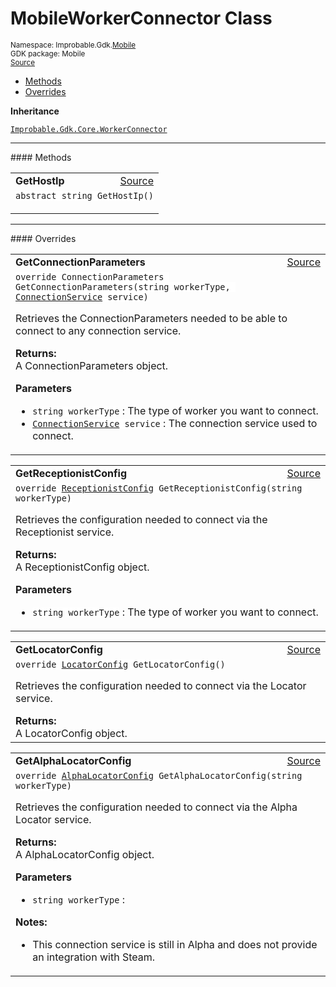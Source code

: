 
# MobileWorkerConnector Class
<sup>
Namespace: Improbable.Gdk.<a href="{{urlRoot}}/api/mobile-index">Mobile</a><br/>
GDK package: Mobile<br/>
<a href="https://www.github.com/spatialos/gdk-for-unity/blob/0.2.0/workers/unity/Packages/com.improbable.gdk.mobile/Worker/MobileWorkerConnector.cs/#L9">Source</a>
<style>
a code {
                    padding: 0em 0.25em!important;
}
code {
                    background-color: #ffffff!important;
}
</style>
</sup>
<nav id="pageToc" class="page-toc"><ul><li><a href="#methods">Methods</a>
<li><a href="#overrides">Overrides</a>
</ul></nav>



</p>

<b>Inheritance</b>

<code><a href="{{urlRoot}}/api/core/worker-connector">Improbable.Gdk.Core.WorkerConnector</a></code>











</p>
<hr style="width:100%; border-top-color:#d8d8d8" />
#### Methods


</p>




<table width="100%">
    <tr>
        <td style="border-right:none"><b>GetHostIp</b></td>
        <td style="border-left:none; text-align:right"><a href="https://www.github.com/spatialos/gdk-for-unity/blob/0.2.0/workers/unity/Packages/com.improbable.gdk.mobile/Worker/MobileWorkerConnector.cs/#L11">Source</a></td>
    </tr>
    <tr>
        <td colspan="2">
<code>abstract string GetHostIp()</code></p>






</td>
    </tr>
</table>




</p>
<hr style="width:100%; border-top-color:#d8d8d8" />
#### Overrides


</p>




<table width="100%">
    <tr>
        <td style="border-right:none"><b>GetConnectionParameters</b></td>
        <td style="border-left:none; text-align:right"><a href="https://www.github.com/spatialos/gdk-for-unity/blob/0.2.0/workers/unity/Packages/com.improbable.gdk.mobile/Worker/MobileWorkerConnector.cs/#L13">Source</a></td>
    </tr>
    <tr>
        <td colspan="2">
<code>override ConnectionParameters GetConnectionParameters(string workerType, <a href="{{urlRoot}}/api/core/connection-service">ConnectionService</a> service)</code></p>
Retrieves the ConnectionParameters needed to be able to connect to any connection service. 
</p><b>Returns:</b></br>A ConnectionParameters object.

</p>

<b>Parameters</b>

<ul>
<li><code>string workerType</code> : The type of worker you want to connect.</li>
<li><code><a href="{{urlRoot}}/api/core/connection-service">ConnectionService</a> service</code> : The connection service used to connect.</li>
</ul>





</td>
    </tr>
</table>


<table width="100%">
    <tr>
        <td style="border-right:none"><b>GetReceptionistConfig</b></td>
        <td style="border-left:none; text-align:right"><a href="https://www.github.com/spatialos/gdk-for-unity/blob/0.2.0/workers/unity/Packages/com.improbable.gdk.mobile/Worker/MobileWorkerConnector.cs/#L42">Source</a></td>
    </tr>
    <tr>
        <td colspan="2">
<code>override <a href="{{urlRoot}}/api/core/receptionist-config">ReceptionistConfig</a> GetReceptionistConfig(string workerType)</code></p>
Retrieves the configuration needed to connect via the Receptionist service. 
</p><b>Returns:</b></br>A ReceptionistConfig object.

</p>

<b>Parameters</b>

<ul>
<li><code>string workerType</code> : The type of worker you want to connect.</li>
</ul>





</td>
    </tr>
</table>


<table width="100%">
    <tr>
        <td style="border-right:none"><b>GetLocatorConfig</b></td>
        <td style="border-left:none; text-align:right"><a href="https://www.github.com/spatialos/gdk-for-unity/blob/0.2.0/workers/unity/Packages/com.improbable.gdk.mobile/Worker/MobileWorkerConnector.cs/#L52">Source</a></td>
    </tr>
    <tr>
        <td colspan="2">
<code>override <a href="{{urlRoot}}/api/core/locator-config">LocatorConfig</a> GetLocatorConfig()</code></p>
Retrieves the configuration needed to connect via the Locator service. 
</p><b>Returns:</b></br>A LocatorConfig object.




</td>
    </tr>
</table>


<table width="100%">
    <tr>
        <td style="border-right:none"><b>GetAlphaLocatorConfig</b></td>
        <td style="border-left:none; text-align:right"><a href="https://www.github.com/spatialos/gdk-for-unity/blob/0.2.0/workers/unity/Packages/com.improbable.gdk.mobile/Worker/MobileWorkerConnector.cs/#L57">Source</a></td>
    </tr>
    <tr>
        <td colspan="2">
<code>override <a href="{{urlRoot}}/api/core/alpha-locator-config">AlphaLocatorConfig</a> GetAlphaLocatorConfig(string workerType)</code></p>
Retrieves the configuration needed to connect via the Alpha Locator service. 
</p><b>Returns:</b></br>A AlphaLocatorConfig object.

</p>

<b>Parameters</b>

<ul>
<li><code>string workerType</code> : </li>
</ul>



</p>

<b>Notes:</b>

<ul>
<li>This connection service is still in Alpha and does not provide an integration with Steam. </li>
</ul>




</td>
    </tr>
</table>





